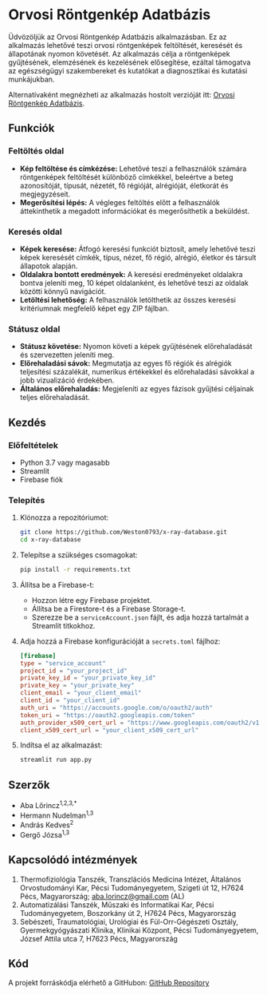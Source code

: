 # Orvosi Röntgenkép Adatbázis

Üdvözöljük az Orvosi Röntgenkép Adatbázis alkalmazásban. Ez az alkalmazás lehetővé teszi orvosi röntgenképek feltöltését, keresését és állapotának nyomon követését. Az alkalmazás célja a röntgenképek gyűjtésének, elemzésének és kezelésének elősegítése, ezáltal támogatva az egészségügyi szakembereket és kutatókat a diagnosztikai és kutatási munkájukban.

Alternatívaként megnézheti az alkalmazás hostolt verzióját itt: [Orvosi Röntgenkép Adatbázis](https://x-ray-database.streamlit.app/).

## Funkciók

### Feltöltés oldal
- **Kép feltöltése és címkézése:** Lehetővé teszi a felhasználók számára röntgenképek feltöltését különböző címkékkel, beleértve a beteg azonosítóját, típusát, nézetét, fő régióját, alrégióját, életkorát és megjegyzéseit.
- **Megerősítési lépés:** A végleges feltöltés előtt a felhasználók áttekinthetik a megadott információkat és megerősíthetik a beküldést.

### Keresés oldal
- **Képek keresése:** Átfogó keresési funkciót biztosít, amely lehetővé teszi képek keresését címkék, típus, nézet, fő régió, alrégió, életkor és társult állapotok alapján.
- **Oldalakra bontott eredmények:** A keresési eredményeket oldalakra bontva jeleníti meg, 10 képet oldalanként, és lehetővé teszi az oldalak közötti könnyű navigációt.
- **Letöltési lehetőség:** A felhasználók letölthetik az összes keresési kritériumnak megfelelő képet egy ZIP fájlban.

### Státusz oldal
- **Státusz követése:** Nyomon követi a képek gyűjtésének előrehaladását és szervezetten jeleníti meg.
- **Előrehaladási sávok:** Megmutatja az egyes fő régiók és alrégiók teljesítési százalékát, numerikus értékekkel és előrehaladási sávokkal a jobb vizualizáció érdekében.
- **Általános előrehaladás:** Megjeleníti az egyes fázisok gyűjtési céljainak teljes előrehaladását.

## Kezdés

### Előfeltételek

- Python 3.7 vagy magasabb
- Streamlit
- Firebase fiók

### Telepítés

1. Klónozza a repozitóriumot:
    ```bash
    git clone https://github.com/Weston0793/x-ray-database.git
    cd x-ray-database
    ```

2. Telepítse a szükséges csomagokat:
    ```bash
    pip install -r requirements.txt
    ```

3. Állítsa be a Firebase-t:
    - Hozzon létre egy Firebase projektet.
    - Állítsa be a Firestore-t és a Firebase Storage-t.
    - Szerezze be a `serviceAccount.json` fájlt, és adja hozzá tartalmát a Streamlit titkokhoz.

4. Adja hozzá a Firebase konfigurációját a `secrets.toml` fájlhoz:
    ```toml
    [firebase]
    type = "service_account"
    project_id = "your_project_id"
    private_key_id = "your_private_key_id"
    private_key = "your_private_key"
    client_email = "your_client_email"
    client_id = "your_client_id"
    auth_uri = "https://accounts.google.com/o/oauth2/auth"
    token_uri = "https://oauth2.googleapis.com/token"
    auth_provider_x509_cert_url = "https://www.googleapis.com/oauth2/v1/certs"
    client_x509_cert_url = "your_client_x509_cert_url"
    ```

5. Indítsa el az alkalmazást:
    ```bash
    streamlit run app.py
    ```

## Szerzők

- Aba Lőrincz<sup class='superscript'>1,2,3,*</sup>
- Hermann Nudelman<sup class='superscript'>1,3</sup>
- András Kedves<sup class='superscript'>2</sup>
- Gergő Józsa<sup class='superscript'>1,3</sup>

## Kapcsolódó intézmények

1. Thermofiziológia Tanszék, Transzlációs Medicina Intézet, Általános Orvostudományi Kar, Pécsi Tudományegyetem, Szigeti út 12, H7624 Pécs, Magyarország; aba.lorincz@gmail.com (AL)
2. Automatizálási Tanszék, Műszaki és Informatikai Kar, Pécsi Tudományegyetem, Boszorkány út 2, H7624 Pécs, Magyarország
3. Sebészeti, Traumatológiai, Urológiai és Fül-Orr-Gégészeti Osztály, Gyermekgyógyászati Klinika, Klinikai Központ, Pécsi Tudományegyetem, József Attila utca 7, H7623 Pécs, Magyarország

## Kód

A projekt forráskódja elérhető a GitHubon: [GitHub Repository](https://github.com/Weston0793/x-ray-database/)
